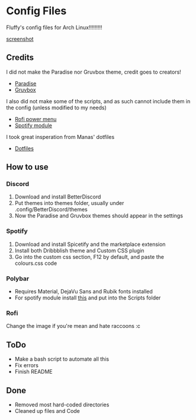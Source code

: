 # Config Files

Fluffy's config files for Arch Linux!!!!!!!!!

[screenshot](https://github.com/Fluffy-Bean/dots/blob/main/sussywussy.png?raw=true)

## Credits

I did not make the Paradise nor Gruvbox theme, credit goes to creators!

- [Paradise](https://github.com/Manas140/paradise)
- [Gruvbox](https://github.com/morhetz/gruvbox)

I also did not make some of the scripts, and as such cannot include them in the config (unless modified to my needs)

- [Rofi power menu](https://github.com/adi1090x/polybar-themes/blob/master/simple/grayblocks/scripts/powermenu.sh)
- [Spotify module](https://github.com/Jvanrhijn/polybar-spotify)

I took great insperation from Manas' dotfiles
- [Dotfiles](https://github.com/Manas140/dotfiles)

## How to use

### Discord

1. Download and install BetterDiscord
2. Put themes into themes folder, usually under .config/BetterDiscord/themes
3. Now the Paradise and Gruvbox themes should appear in the settings

### Spotify

1. Download and install Spicetify and the marketplace extension
2. Install both Dribbblish theme and Custom CSS plugin
3. Go into the custom css section, F12 by default, and paste the colours.css code

### Polybar

- Requires Material, DejaVu Sans and Rubik fonts installed
- For spotify module install [this](https://github.com/Jvanrhijn/polybar-spotify) and put into the Scripts folder

### Rofi

Change the image if you're mean and hate raccoons :c

## ToDo

- Make a bash script to automate all this
- Fix errors
- Finish README

## Done

- Removed most hard-coded directories
- Cleaned up files and Code
